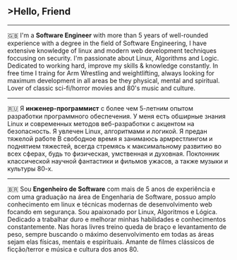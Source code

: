 ## >Hello, Friend
   

---

🇬🇧
I'm a **Software Engineer** with more than 5 years of well-rounded experience with a degree in the field of Software Engineering, I have extensive knowledge of linux and modern web development techniques foccusing on security.
I'm passionate about Linux, Algorithms and Logic.
Dedicated to working hard, improve my skills & knowledge constantly.
In free time I traing for Arm Wrestling and weightlifting, always looking for maximum development in all areas be they physical, mental and spiritual.
Lover of classic sci-fi/horror movies and 80's music and culture.

---

🇷🇺 
Я **инженер-программист** с более чем 5-летним опытом разработки программного обеспечения. У меня есть обширные знания Linux и современных методов веб-разработки с акцентом на безопасность.
Я увлечен Linux, алгоритмами и логикой.
Я предан тяжелой работе
В свободное время я занимаюсь армрестлингом и поднятием тяжестей, всегда стремясь к максимальному развитию во всех сферах, будь то физическая, умственная и духовная.
Поклонник классической научной фантастики и фильмов ужасов, а также музыки и культуры 80-х.

---

🇧🇷
Sou **Engenheiro de Software** com mais de 5 anos de experiência e com uma graduação na área de Engenharia de Software, possuo amplo conhecimento em linux e técnicas modernas de desenvolvimento web focando em segurança. 
Sou apaixonado por Linux, Algoritmos e Lógica.
Dedicado a trabalhar duro e melhorar minhas habilidades e conhecimentos constantemente.
Nas horas livres treino queda de braço e levantamento de peso, sempre buscando o máximo desenvolvimento em todas as áreas sejam elas físicas, mentais e espirituais.
Amante de filmes clássicos de ficção/terror e música e cultura dos anos 80.
